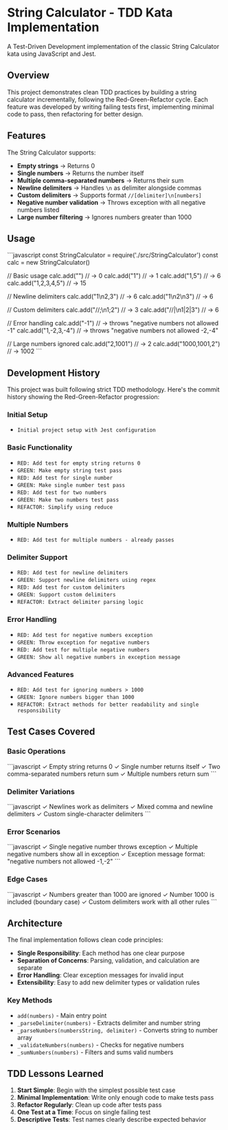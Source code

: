 # String Calculator - TDD Kata Implementation

A Test-Driven Development implementation of the classic String Calculator kata using JavaScript and Jest.

## Overview

This project demonstrates clean TDD practices by building a string calculator incrementally, following the Red-Green-Refactor cycle. Each feature was developed by writing failing tests first, implementing minimal code to pass, then refactoring for better design.

## Features

The String Calculator supports:

- **Empty strings** → Returns 0
- **Single numbers** → Returns the number itself
- **Multiple comma-separated numbers** → Returns their sum
- **Newline delimiters** → Handles `\n` as delimiter alongside commas
- **Custom delimiters** → Supports format `//[delimiter]\n[numbers]`
- **Negative number validation** → Throws exception with all negative numbers listed
- **Large number filtering** → Ignores numbers greater than 1000

## Usage

\`\`\`javascript
const StringCalculator = require('./src/StringCalculator')
const calc = new StringCalculator()

// Basic usage
calc.add("")           // → 0
calc.add("1")          // → 1
calc.add("1,5")        // → 6
calc.add("1,2,3,4,5")  // → 15

// Newline delimiters
calc.add("1\n2,3")     // → 6
calc.add("1\n2\n3")    // → 6

// Custom delimiters
calc.add("//;\n1;2")   // → 3
calc.add("//|\n1|2|3") // → 6

// Error handling
calc.add("-1")         // → throws "negative numbers not allowed -1"
calc.add("1,-2,3,-4")  // → throws "negative numbers not allowed -2,-4"

// Large numbers ignored
calc.add("2,1001")     // → 2
calc.add("1000,1001,2") // → 1002
\`\`\`


## Development History

This project was built following strict TDD methodology. Here's the commit history showing the Red-Green-Refactor progression:

### Initial Setup
- `Initial project setup with Jest configuration`

### Basic Functionality
- `RED: Add test for empty string returns 0`
- `GREEN: Make empty string test pass`
- `RED: Add test for single number`
- `GREEN: Make single number test pass`
- `RED: Add test for two numbers`
- `GREEN: Make two numbers test pass`
- `REFACTOR: Simplify using reduce`

### Multiple Numbers
- `RED: Add test for multiple numbers - already passes`

### Delimiter Support
- `RED: Add test for newline delimiters`
- `GREEN: Support newline delimiters using regex`
- `RED: Add test for custom delimiters`
- `GREEN: Support custom delimiters`
- `REFACTOR: Extract delimiter parsing logic`

### Error Handling
- `RED: Add test for negative numbers exception`
- `GREEN: Throw exception for negative numbers`
- `RED: Add test for multiple negative numbers`
- `GREEN: Show all negative numbers in exception message`

### Advanced Features
- `RED: Add test for ignoring numbers > 1000`
- `GREEN: Ignore numbers bigger than 1000`
- `REFACTOR: Extract methods for better readability and single responsibility`

## Test Cases Covered

### Basic Operations
\`\`\`javascript
✓ Empty string returns 0
✓ Single number returns itself
✓ Two comma-separated numbers return sum
✓ Multiple numbers return sum
\`\`\`

### Delimiter Variations
\`\`\`javascript
✓ Newlines work as delimiters
✓ Mixed comma and newline delimiters
✓ Custom single-character delimiters
\`\`\`

### Error Scenarios
\`\`\`javascript
✓ Single negative number throws exception
✓ Multiple negative numbers show all in exception
✓ Exception message format: "negative numbers not allowed -1,-2"
\`\`\`

### Edge Cases
\`\`\`javascript
✓ Numbers greater than 1000 are ignored
✓ Number 1000 is included (boundary case)
✓ Custom delimiters work with all other rules
\`\`\`

## Architecture

The final implementation follows clean code principles:

- **Single Responsibility**: Each method has one clear purpose
- **Separation of Concerns**: Parsing, validation, and calculation are separate
- **Error Handling**: Clear exception messages for invalid input
- **Extensibility**: Easy to add new delimiter types or validation rules

### Key Methods

- `add(numbers)` - Main entry point
- `_parseDelimiter(numbers)` - Extracts delimiter and number string
- `_parseNumbers(numbersString, delimiter)` - Converts string to number array
- `_validateNumbers(numbers)` - Checks for negative numbers
- `_sumNumbers(numbers)` - Filters and sums valid numbers

## TDD Lessons Learned

1. **Start Simple**: Begin with the simplest possible test case
2. **Minimal Implementation**: Write only enough code to make tests pass
3. **Refactor Regularly**: Clean up code after tests pass
4. **One Test at a Time**: Focus on single failing test
5. **Descriptive Tests**: Test names clearly describe expected behavior


